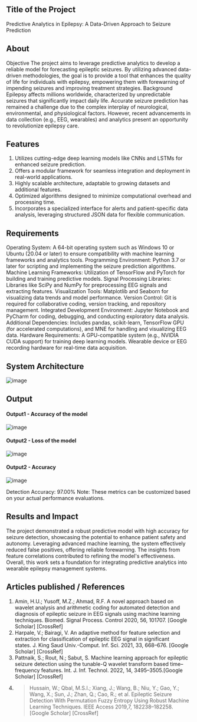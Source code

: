 ## Title of the Project
Predictive Analytics in Epilepsy: A Data-Driven Approach to Seizure Prediction

## About
Objective
The project aims to leverage predictive analytics to develop a reliable model for forecasting epileptic seizures. By utilizing advanced data-driven methodologies, the goal is to provide a tool that enhances the quality of life for individuals with epilepsy, empowering them with forewarning of impending seizures and improving treatment strategies.
Background
Epilepsy affects millions worldwide, characterized by unpredictable seizures that significantly impact daily life. Accurate seizure prediction has remained a challenge due to the complex interplay of neurological, environmental, and physiological factors. However, recent advancements in data collection (e.g., EEG, wearables) and analytics present an opportunity to revolutionize epilepsy care.

## Features
1. Utilizes cutting-edge deep learning models like CNNs and LSTMs for enhanced seizure prediction.
2. Offers a modular framework for seamless integration and deployment in real-world applications.
3. Highly scalable architecture, adaptable to growing datasets and additional features.
4. Optimized algorithms designed to minimize computational overhead and processing time.
5. Incorporates a specialized interface for alerts and patient-specific data analysis, leveraging structured JSON data for flexible communication.

## Requirements
Operating System: A 64-bit operating system such as Windows 10 or Ubuntu (20.04 or later) to ensure compatibility with machine learning frameworks and analytics tools.
Programming Environment: Python 3.7 or later for scripting and implementing the seizure prediction algorithms.
Machine Learning Frameworks: Utilization of TensorFlow and PyTorch for building and training predictive models.
Signal Processing Libraries: Libraries like SciPy and NumPy for preprocessing EEG signals and extracting features.
Visualization Tools: Matplotlib and Seaborn for visualizing data trends and model performance.
Version Control: Git is required for collaborative coding, version tracking, and repository management.
Integrated Development Environment: Jupyter Notebook and PyCharm for coding, debugging, and conducting exploratory data analysis.
Additional Dependencies: Includes pandas, scikit-learn, TensorFlow GPU (for accelerated computations), and MNE for handling and visualizing EEG data.
Hardware Requirements:
A GPU-compatible system (e.g., NVIDIA CUDA support) for training deep learning models.
Wearable device or EEG recording hardware for real-time data acquisition.

## System Architecture
![image](https://github.com/user-attachments/assets/b6a3d099-f0d2-46a8-a6da-0a786dcd3ecc)


## Output
#### Output1 - Accuracy of the model
![image](https://github.com/user-attachments/assets/fe7b92e1-2c5f-489b-a862-1c311f4bb06d)
#### Output2 - Loss of the model
![image](https://github.com/user-attachments/assets/61b17c80-2264-44b0-a73c-da0035e0f431)
#### Output2 - Accuracy
![image](https://github.com/user-attachments/assets/55ab2624-249e-4a21-887b-a9d602908d8d)



Detection Accuracy: 97.00%
Note: These metrics can be customized based on your actual performance evaluations.


## Results and Impact
The project demonstrated a robust predictive model with high accuracy for seizure detection, showcasing the potential to enhance patient safety and autonomy. Leveraging advanced machine learning, the system effectively reduced false positives, offering reliable forewarning. The insights from feature correlations contributed to refining the model's effectiveness. Overall, this work sets a foundation for integrating predictive analytics into wearable epilepsy management systems.

## Articles published / References
1. Amin, H.U.; Yusoff, M.Z.; Ahmad, R.F. A novel approach based on wavelet analysis and arithmetic coding for automated detection and diagnosis of epileptic seizure in EEG signals using machine learning techniques. Biomed. Signal Process. Control 2020, 56, 101707. [Google Scholar] [CrossRef]
2.  Harpale, V.; Bairagi, V. An adaptive method for feature selection and extraction for classification of epileptic EEG signal in significant states. J. King Saud Univ.-Comput. Inf. Sci. 2021, 33, 668–676. [Google Scholar] [CrossRef]
3. Pattnaik, S.; Rout, N.; Sabut, S. Machine learning approach for epileptic seizure detection using the tunable-Q wavelet transform based time–frequency features. Int. J. Inf. Technol. 2022, 14, 3495–3505.[Google Scholar] [CrossRef]
4. > Hussain, W.; Qbal, M.S.I.; Xiang, J.; Wang, B.; Niu, Y.; Gao, Y.; Wang, X.; Sun, J.; Zhan, Q.; Cao, R.; et al. Epileptic Seizure Detection With Permutation Fuzzy Entropy Using Robust Machine Learning Techniques. IEEE Access 2019,7, 182238–182258. [Google Scholar] [CrossRef]






